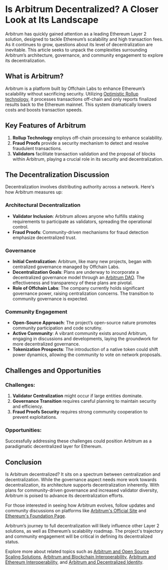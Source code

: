 # Is Arbitrum Decentralized? A Closer Look at Its Landscape

Arbitrum has quickly gained attention as a leading Ethereum Layer 2 solution, designed to tackle Ethereum’s scalability and high transaction fees. As it continues to grow, questions about its level of decentralization are inevitable. This article seeks to unpack the complexities surrounding Arbitrum’s architecture, governance, and community engagement to explore its decentralization.

## What is Arbitrum?

Arbitrum is a platform built by Offchain Labs to enhance Ethereum’s scalability without sacrificing security. Utilizing [Optimistic Rollup technology](https://www.license-token.com/wiki/arbitrum-rollups), it processes transactions off-chain and only reports finalized results back to the Ethereum mainnet. This system dramatically lowers costs and boosts transaction speeds.

## Key Features of Arbitrum

1. **Rollup Technology** employs off-chain processing to enhance scalability.
2. **Fraud Proofs** provide a security mechanism to detect and resolve fraudulent transactions.
3. **Validators** facilitate transaction validation and the proposal of blocks within Arbitrum, playing a crucial role in its security and decentralization.

## The Decentralization Discussion

Decentralization involves distributing authority across a network. Here's how Arbitrum measures up:

### Architectural Decentralization

- **Validator Inclusion**: Arbitrum allows anyone who fulfills staking requirements to participate as validators, spreading the operational control.
- **Fraud Proofs**: Community-driven mechanisms for fraud detection emphasize decentralized trust.

### Governance

- **Initial Centralization**: Arbitrum, like many new projects, began with centralized governance managed by Offchain Labs.
- **Decentralization Goals**: Plans are underway to incorporate a decentralized governance model through an [Arbitrum DAO](https://www.license-token.com/wiki/arbitrum-dao). The effectiveness and transparency of these plans are pivotal.
- **Role of Offchain Labs**: The company currently holds significant governance power, raising centralization concerns. The transition to community governance is expected.

### Community Engagement

- **Open-Source Approach**: The project’s open-source nature promotes community participation and code scrutiny.
- **Active Community**: A vibrant community exists around Arbitrum, engaging in discussions and developments, laying the groundwork for more decentralized governance.
- **Tokenization Prospects**: The introduction of a native token could shift power dynamics, allowing the community to vote on network proposals.

## Challenges and Opportunities

### Challenges:

1. **Validator Centralization** might occur if large entities dominate.
2. **Governance Transition** requires careful planning to maintain security and efficiency.
3. **Fraud Proofs Security** requires strong community cooperation to prevent exploitations.

### Opportunities:

Successfully addressing these challenges could position Arbitrum as a paradigmatic decentralized layer for Ethereum.

## Conclusion

Is Arbitrum decentralized? It sits on a spectrum between centralization and decentralization. While the governance aspect needs more work towards decentralization, its architecture supports decentralization inherently. With plans for community-driven governance and increased validator diversity, Arbitrum is poised to advance its decentralization efforts.

For those interested in seeing how Arbitrum evolves, follow updates and community discussions on platforms like [Arbitrum's Official Site](https://arbitrum.io/) and [Ethereum's Foundation Page](https://ethereum.org/en/community/).

Arbitrum’s journey to full decentralization will likely influence other Layer 2 solutions, as well as Ethereum’s scalability roadmap. The project's trajectory and community engagement will be critical in defining its decentralized status.

Explore more about related topics such as [Arbitrum and Open Source Scaling Solutions](https://www.license-token.com/wiki/arbitrum-and-open-source-scaling-solutions), [Arbitrum and Blockchain Interoperability](https://www.license-token.com/wiki/arbitrum-and-blockchain-interoperability), [Arbitrum and Ethereum Interoperability](https://www.license-token.com/wiki/arbitrum-and-ethereum-interoperability), and [Arbitrum and Decentralized Identity](https://www.license-token.com/wiki/arbitrum-and-decentralized-identity).